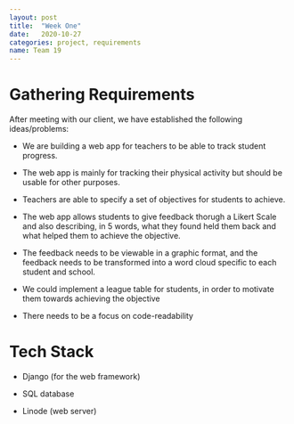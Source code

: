 ```yaml
---
layout: post
title:  "Week One"
date:   2020-10-27
categories: project, requirements
name: Team 19
---
```


# Gathering Requirements

After meeting with our client, we have established the following ideas/problems:

- We are building a web app for teachers to be able to track student progress.

- The web app is mainly for tracking their physical activity but should be usable for other purposes.

- Teachers are able to specify a set of objectives for students to achieve.

- The web app allows students to give feedback thorugh a Likert Scale and also describing, in 5 words, what they found held them back and what helped them to achieve the objective.

- The feedback needs to be viewable in a graphic format, and the feedback needs to be transformed into a word cloud specific to each student and school.

- We could implement a league table for students, in order to motivate them towards achieving the objective

- There needs to be a focus on code-readability

# Tech Stack

- Django (for the web framework)

- SQL database

- Linode (web server)
